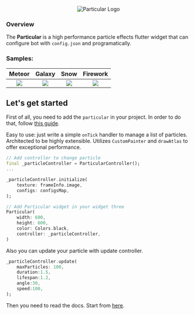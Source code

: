 <p align="center">
  <img src="https://github.com/manjav/particular/raw/main/repo_files/logo.png" alt="Particular Logo"/>
</p>

### Overview
The <b>Particular</b> is a high performance particle effects flutter widget that can configure  bot with `config.json` and programatically. 

### Samples:
|Meteor|Galaxy|Snow|Firework|
|:-:|:-:|:-:|:-:|
[![](https://github.com/manjav/particular/raw/main/repo_files/example_meteor.gif)](https://github.com/imaNNeo/fl_chart/blob/main/repo_files/documentations/line_chart.md#sample-1-source-code)|[![](https://github.com/manjav/particular/raw/main/repo_files/example_galaxy.gif)](https://github.com/imaNNeo/fl_chart/blob/main/repo_files/documentations/line_chart.md#sample-1-source-code)|[![](https://github.com/manjav/particular/raw/main/repo_files/example_snow.gif)](https://github.com/imaNNeo/fl_chart/blob/main/repo_files/documentations/line_chart.md#sample-1-source-code)|[![](https://github.com/manjav/particular/raw/main/repo_files/example_firework.gif)](https://github.com/imaNNeo/fl_chart/blob/main/repo_files/documentations/line_chart.md#sample-1-source-code)


## Let's get started
First of all, you need to add the `particular` in your project. In order to do that, follow [this guide](https://pub.dev/packages/particular/install).


Easy to use: just write a simple `onTick` handler to manage a list of particles.
Architected to be highly extensible. Utilizes `CustomPainter` and `drawAtlas` to
offer exceptional performance.

``` dart
// Add controller to change particle 
final _particleController = ParticularController();
...

_particleController.initialize(
    texture: frameInfo.image,
    configs: configsMap,
);

// Add Particular widget in your widget three
Particular(
    width: 600,
    height: 600,
    color: Colors.black,
    controller: _particleController,
)
```

Also you can update your particle with update controller.
``` dart
_particleController.update(
    maxParticles: 100,
    duration:1.5,
    lifespan:1.2,
    angle:30,
    speed:100,
);
```

Then you need to read the docs. Start from [here](https://github.com/manjav/particular/blob/main/repo_files/documentations/index.md).
